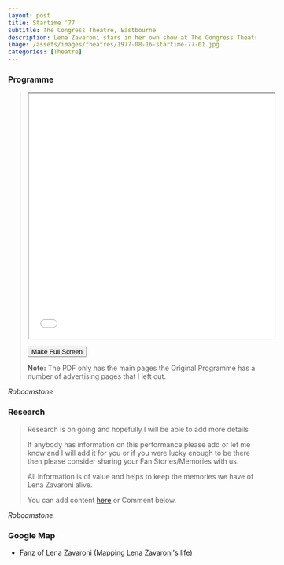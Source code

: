 ```yaml
---
layout: post
title: Startime '77
subtitle: The Congress Theatre, Eastbourne
description: Lena Zavaroni stars in her own show at The Congress Theatre, Eastbourne.
image: /assets/images/theatres/1977-08-16-startime-77-01.jpg
categories: [Theatre]
---
```


### Programme
> <iframe src="/assets/pdf/1977-08-16-startime77.pdf" width="100%" height="605px">This browser does not support PDFs.</iframe>
>
> <button onclick="makeFullScreen()">Make Full Screen</button>
>
> **Note:** The PDF only has the main pages the Original Programme has a number of advertising pages that I left out.

<cite>Robcamstone</cite>

### Research
> Research is on going and hopefully I will be able to add more details
>
> If anybody has information on this performance please add or let me know and I will add it for you or if you were lucky enough to be there then please consider sharing your Fan Stories/Memories with us.
>
> All information is of value and helps to keep the memories we have of Lena Zavaroni alive.
>
> You can add content [here](https://github.com/FanzOfLenaZavaroni/fanzoflenazavaroni.github.io) or Comment below.

<cite>Robcamstone</cite>

### Google Map
* [Fanz of Lena Zavaroni (Mapping Lena Zavaroni's life)](https://www.google.com/maps/d/u/0/viewer?mid=1D1D0ERV_FQMNb9XZzJ-J3yUlK8aI4vhI&hl=en&ll=50.76286380000003%2C0.2833891999999878&z=19)

<style>
body, html {
    height: 100%;
    margin: 0;
    overflow: hidden;
}
iframe {
    width: 500px;
    height: 500px;
}
iframe.fullScreen {
    width: 100%;
    height: 100%;
    position: absolute;
    top: 0;
    left: 0;
</style>

<script>
function requestFullScreen(element) {
    // Supports most browsers and their versions.
    var requestMethod = element.requestFullScreen || element.webkitRequestFullScreen || element.mozRequestFullScreen || element.msRequestFullscreen;

    if (requestMethod) { // Native full screen.
        requestMethod.call(element);
    } else if (typeof window.ActiveXObject !== "undefined") { // Older IE.
        var wscript = new ActiveXObject("WScript.Shell");
        if (wscript !== null) {
            wscript.SendKeys("{F11}");
        }
    }
}

function makeFullScreen() {
    document.getElementsByTagName("iframe")[0].className = "fullScreen";
    var elem = document.body;
    requestFullScreen(elem);
}
</script>

